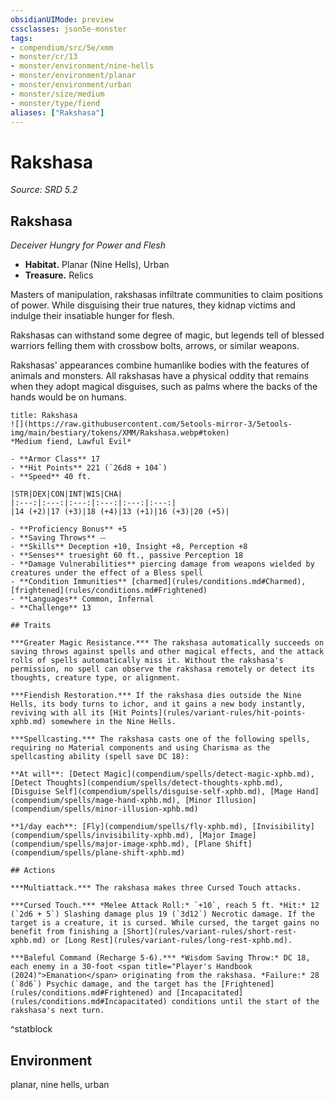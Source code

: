 ```yaml
---
obsidianUIMode: preview
cssclasses: json5e-monster
tags:
- compendium/src/5e/xmm
- monster/cr/13
- monster/environment/nine-hells
- monster/environment/planar
- monster/environment/urban
- monster/size/medium
- monster/type/fiend
aliases: ["Rakshasa"]
---
```

# Rakshasa
*Source: SRD 5.2*  

## Rakshasa

*Deceiver Hungry for Power and Flesh*

- **Habitat.** Planar (Nine Hells), Urban  
- **Treasure.** Relics  

Masters of manipulation, rakshasas infiltrate communities to claim positions of power. While disguising their true natures, they kidnap victims and indulge their insatiable hunger for flesh.

Rakshasas can withstand some degree of magic, but legends tell of blessed warriors felling them with crossbow bolts, arrows, or similar weapons.

Rakshasas' appearances combine humanlike bodies with the features of animals and monsters. All rakshasas have a physical oddity that remains when they adopt magical disguises, such as palms where the backs of the hands would be on humans.

```ad-statblock
title: Rakshasa
![](https://raw.githubusercontent.com/5etools-mirror-3/5etools-img/main/bestiary/tokens/XMM/Rakshasa.webp#token)
*Medium fiend, Lawful Evil*

- **Armor Class** 17
- **Hit Points** 221 (`26d8 + 104`)
- **Speed** 40 ft.

|STR|DEX|CON|INT|WIS|CHA|
|:---:|:---:|:---:|:---:|:---:|:---:|
|14 (+2)|17 (+3)|18 (+4)|13 (+1)|16 (+3)|20 (+5)|

- **Proficiency Bonus** +5
- **Saving Throws** ⏤
- **Skills** Deception +10, Insight +8, Perception +8
- **Senses** truesight 60 ft., passive Perception 18
- **Damage Vulnerabilities** piercing damage from weapons wielded by creatures under the effect of a Bless spell
- **Condition Immunities** [charmed](rules/conditions.md#Charmed), [frightened](rules/conditions.md#Frightened)
- **Languages** Common, Infernal
- **Challenge** 13

## Traits

***Greater Magic Resistance.*** The rakshasa automatically succeeds on saving throws against spells and other magical effects, and the attack rolls of spells automatically miss it. Without the rakshasa's permission, no spell can observe the rakshasa remotely or detect its thoughts, creature type, or alignment.

***Fiendish Restoration.*** If the rakshasa dies outside the Nine Hells, its body turns to ichor, and it gains a new body instantly, reviving with all its [Hit Points](rules/variant-rules/hit-points-xphb.md) somewhere in the Nine Hells.

***Spellcasting.*** The rakshasa casts one of the following spells, requiring no Material components and using Charisma as the spellcasting ability (spell save DC 18):

**At will**: [Detect Magic](compendium/spells/detect-magic-xphb.md), [Detect Thoughts](compendium/spells/detect-thoughts-xphb.md), [Disguise Self](compendium/spells/disguise-self-xphb.md), [Mage Hand](compendium/spells/mage-hand-xphb.md), [Minor Illusion](compendium/spells/minor-illusion-xphb.md)

**1/day each**: [Fly](compendium/spells/fly-xphb.md), [Invisibility](compendium/spells/invisibility-xphb.md), [Major Image](compendium/spells/major-image-xphb.md), [Plane Shift](compendium/spells/plane-shift-xphb.md)

## Actions

***Multiattack.*** The rakshasa makes three Cursed Touch attacks.

***Cursed Touch.*** *Melee Attack Roll:* `+10`, reach 5 ft. *Hit:* 12 (`2d6 + 5`) Slashing damage plus 19 (`3d12`) Necrotic damage. If the target is a creature, it is cursed. While cursed, the target gains no benefit from finishing a [Short](rules/variant-rules/short-rest-xphb.md) or [Long Rest](rules/variant-rules/long-rest-xphb.md).

***Baleful Command (Recharge 5-6).*** *Wisdom Saving Throw:* DC 18, each enemy in a 30-foot <span title="Player's Handbook (2024)">Emanation</span> originating from the rakshasa. *Failure:* 28 (`8d6`) Psychic damage, and the target has the [Frightened](rules/conditions.md#Frightened) and [Incapacitated](rules/conditions.md#Incapacitated) conditions until the start of the rakshasa's next turn.
```
^statblock

## Environment

planar, nine hells, urban